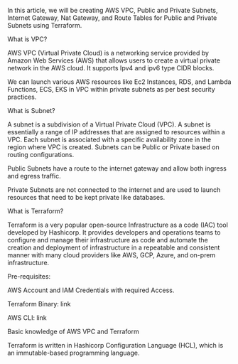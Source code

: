 In this article, we will be creating AWS VPC, Public and Private Subnets, Internet Gateway, Nat Gateway, and Route Tables for Public and Private Subnets using Terraform.

What is VPC?

AWS VPC (Virtual Private Cloud) is a networking service provided by Amazon Web Services (AWS) that allows users to create a virtual private network in the AWS cloud. It supports Ipv4 and ipv6 type CIDR blocks.

We can launch various AWS resources like Ec2 Instances, RDS, and Lambda Functions, ECS, EKS in VPC within private subnets as per best security practices.

What is Subnet?

A subnet is a subdivision of a Virtual Private Cloud (VPC). A subnet is essentially a range of IP addresses that are assigned to resources within a VPC. Each subnet is associated with a specific availability zone in the region where VPC is created. Subnets can be Public or Private based on routing configurations.

Public Subnets have a route to the internet gateway and allow both ingress and egress traffic.

Private Subnets are not connected to the internet and are used to launch resources that need to be kept private like databases.

What is Terraform?

Terraform is a very popular open-source Infrastructure as a code (IAC) tool developed by Hashicorp. It provides developers and operations teams to configure and manage their infrastructure as code and automate the creation and deployment of infrastructure in a repeatable and consistent manner with many cloud providers like AWS, GCP, Azure, and on-prem infrastructure.

Pre-requisites:

AWS Account and IAM Credentials with required Access.

Terraform Binary: link

AWS CLI: link

Basic knowledge of AWS VPC and Terraform

Terraform is written in Hashicorp Configuration Language (HCL), which is an immutable-based programming language.
